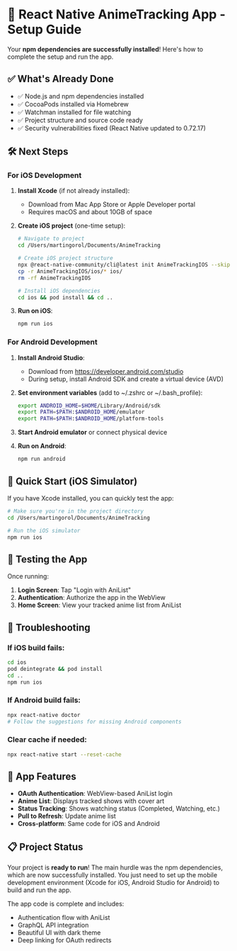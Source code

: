 # 🚀 React Native AnimeTracking App - Setup Guide

Your **npm dependencies are successfully installed**! Here's how to complete the setup and run the app.

## ✅ What's Already Done

- ✅ Node.js and npm dependencies installed
- ✅ CocoaPods installed via Homebrew
- ✅ Watchman installed for file watching
- ✅ Project structure and source code ready
- ✅ Security vulnerabilities fixed (React Native updated to 0.72.17)

## 🛠️ Next Steps

### For iOS Development

1. **Install Xcode** (if not already installed):
   - Download from Mac App Store or Apple Developer portal
   - Requires macOS and about 10GB of space

2. **Create iOS project** (one-time setup):
   ```bash
   # Navigate to project
   cd /Users/martingorol/Documents/AnimeTracking
   
   # Create iOS project structure
   npx @react-native-community/cli@latest init AnimeTrackingIOS --skip-install
   cp -r AnimeTrackingIOS/ios/* ios/
   rm -rf AnimeTrackingIOS
   
   # Install iOS dependencies
   cd ios && pod install && cd ..
   ```

3. **Run on iOS**:
   ```bash
   npm run ios
   ```

### For Android Development

1. **Install Android Studio**:
   - Download from https://developer.android.com/studio
   - During setup, install Android SDK and create a virtual device (AVD)

2. **Set environment variables** (add to ~/.zshrc or ~/.bash_profile):
   ```bash
   export ANDROID_HOME=$HOME/Library/Android/sdk
   export PATH=$PATH:$ANDROID_HOME/emulator
   export PATH=$PATH:$ANDROID_HOME/platform-tools
   ```

3. **Start Android emulator** or connect physical device

4. **Run on Android**:
   ```bash
   npm run android
   ```

## 🚀 Quick Start (iOS Simulator)

If you have Xcode installed, you can quickly test the app:

```bash
# Make sure you're in the project directory
cd /Users/martingorol/Documents/AnimeTracking

# Run the iOS simulator
npm run ios
```

## 📱 Testing the App

Once running:

1. **Login Screen**: Tap "Login with AniList"
2. **Authentication**: Authorize the app in the WebView
3. **Home Screen**: View your tracked anime list from AniList

## 🔧 Troubleshooting

### If iOS build fails:
```bash
cd ios
pod deintegrate && pod install
cd ..
npm run ios
```

### If Android build fails:
```bash
npx react-native doctor
# Follow the suggestions for missing Android components
```

### Clear cache if needed:
```bash
npx react-native start --reset-cache
```

## 🎯 App Features

- **OAuth Authentication**: WebView-based AniList login
- **Anime List**: Displays tracked shows with cover art
- **Status Tracking**: Shows watching status (Completed, Watching, etc.)
- **Pull to Refresh**: Update anime list
- **Cross-platform**: Same code for iOS and Android

## 📋 Project Status

Your project is **ready to run**! The main hurdle was the npm dependencies, which are now successfully installed. You just need to set up the mobile development environment (Xcode for iOS, Android Studio for Android) to build and run the app.

The app code is complete and includes:
- Authentication flow with AniList
- GraphQL API integration
- Beautiful UI with dark theme
- Deep linking for OAuth redirects
